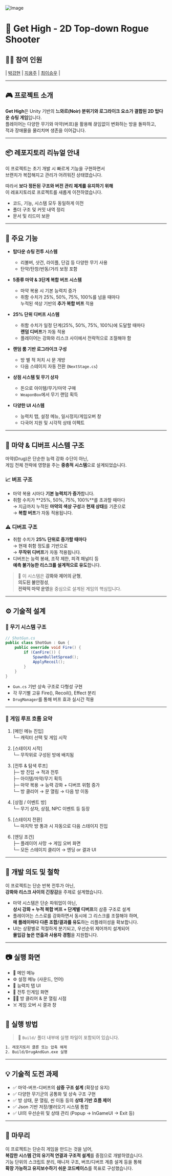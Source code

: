 ![Image](https://github.com/user-attachments/assets/aebee212-b19e-4ec0-adbe-ae736b42c34f)

# 💉 Get High - 2D Top-down Rogue Shooter

## 🙋‍♂️ 참여 인원
| [박강현](https://github.com/Dev-PKH) | [지용주](https://github.com/dksldhodkseho) | [최이승우](https://github.com/nvmith) |

---

## 🎮 프로젝트 소개
**Get High**은 Unity 기반의 **느와르(Noir) 분위기와 로그라이크 요소가 결합된 2D 탑다운 슈팅 게임**입니다.  
플레이어는 다양한 무기와 마약(버프)을 활용해 끊임없이 변화하는 방을 돌파하고,  
적과 장애물을 물리치며 생존을 이어갑니다.

---

## 📦 레포지토리 리뉴얼 안내

이 프로젝트는 초기 개발 시 빠르게 기능을 구현하면서  
브랜치가 복잡해지고 관리가 어려워진 상태였습니다.

따라서 **보다 정돈된 구조와 버전 관리 체계를 유지하기 위해**  
이 레포지토리로 프로젝트를 새롭게 이전하였습니다.

- 코드, 기능, 시스템 모두 동일하게 이전  
- 폴더 구조 및 커밋 내역 정리  
- 문서 및 리드미 보완

---

## 📌 주요 기능

- **탑다운 슈팅 전투 시스템**
  - 리볼버, 샷건, 라이플, 단검 등 다양한 무기 사용
  - 탄약/탄창/반동/거리 보정 포함

- **5종류 마약 & 3단계 복합 버프 시스템**
  - 마약 복용 시 기본 능력치 증가
  - 취함 수치가 25%, 50%, 75%, 100%를 넘을 때마다  
    누적된 색상 기반의 **추가 복합 버프** 적용

- **25% 단위 디버프 시스템**
  - 취함 수치가 일정 단계(25%, 50%, 75%, 100%)에 도달할 때마다  
    **랜덤 디버프**가 자동 적용  
  - 플레이어는 강화와 리스크 사이에서 전략적으로 조절해야 함

- **랜덤 룸 기반 로그라이크 구성**
  - 방 별 적 처치 시 문 개방
  - 다음 스테이지 자동 전환 (`NextStage.cs`)

- **상점 시스템 및 무기 상자**
  - 돈으로 아이템/무기/마약 구매
  - `WeaponBox`에서 무기 랜덤 획득

- **다양한 UI 시스템**
  - 능력치 탭, 설정 메뉴, 일시정지/게임오버 창
  - 다국어 지원 및 시각적 상태 이펙트

---

## 🧪 마약 & 디버프 시스템 구조

마약(Drug)은 단순한 능력 강화 수단이 아닌,  
게임 전체 전략에 영향을 주는 **중층적 시스템**으로 설계되었습니다.

### 📈 버프 구조
- 마약 복용 시마다 **기본 능력치가 증가**합니다.
- 취함 수치가 **25%, 50%, 75%, 100%**를 초과할 때마다  
  → 지금까지 누적된 **마약의 색상 구성**과 **현재 상태**를 기준으로  
  → **복합 버프**가 자동 적용됩니다.

### ⚠️ 디버프 구조
- 취함 수치가 **25% 단위로 증가할 때마다**  
  → 현재 취함 정도를 기반으로  
  → **무작위 디버프**가 자동 적용됩니다.
- 디버프는 능력 봉쇄, 조작 제한, 피격 패널티 등  
  **예측 불가능한 리스크를 설계적으로 유도**합니다.

> 📌 이 시스템은 **강화와 제어의 균형**,  
> **의도된 불안정성**,  
> **전략적 마약 운영**을 중심으로 설계된 게임의 핵심입니다.

---

## ⚙️ 기술적 설계

### 🎯 무기 시스템 구조

```csharp
// ShotGun.cs
public class ShotGun : Gun {
    public override void Fire() {
        if (CanFire()) {
            SpawnBulletSpread();
            ApplyRecoil();
        }
    }
}
```

- `Gun.cs` 기반 상속 구조로 다형성 구현
- 각 무기별 고유 Fire(), Recoil(), Effect 분리
- `DrugManager`를 통해 버프 효과 실시간 적용

---

### 🔁 게임 루프 흐름 요약

1. [메인 메뉴 진입]  
    └─ 캐릭터 선택 및 게임 시작
  
2. [스테이지 시작]  
    └─ 무작위로 구성된 방에 배치됨
  
3. [전투 & 탐색 루프]  
    ├─ 방 진입 → 적과 전투  
    ├─ 아이템/마약/무기 획득  
    ├─ 마약 복용 → 능력 강화 + 디버프 위험 증가  
    └─ 방 클리어 → 문 열림 → 다음 방 이동  
  
4. [상점 / 이벤트 방]  
    └─ 무기 상자, 상점, NPC 이벤트 등 등장
  
5. [스테이지 전환]  
    └─ 마지막 방 통과 시 자동으로 다음 스테이지 진입
  
6. [엔딩 조건]  
    ├─ 플레이어 사망 → 게임 오버 화면  
    └─ 모든 스테이지 클리어 → 엔딩 or 결과 UI

---

## 🧠 개발 의도 및 철학

이 프로젝트는 단순 반복 전투가 아닌,  
**강화와 리스크 사이의 긴장감**을 주제로 설계했습니다.

- 마약 시스템은 단순 파워업이 아닌,  
  **상시 강화 + 누적 복합 버프 + 단계별 디버프**의 삼중 구조로 설계
- 플레이어는 스스로를 강화하면서 동시에 그 리스크를 조절해야 하며,  
  **매 플레이마다 다른 조합/결과를 유도**하는 리플레이성을 확보합니다.
- UI는 상황별로 적절하게 분기되고, 우선순위 제어까지 설계되어  
  **몰입감 높은 연출과 사용자 경험**을 지원합니다.

---

## 📷 실행 화면
- 📌 메인 메뉴  
- ⚙️ 설정 메뉴 (사운드, 언어)  
- 💉 능력치 탭 UI  
- 🔫 전투 인게임 화면  
- 🧟‍♂️ 방 클리어 & 문 열림 시점  
- ☠️ 게임 오버 시 결과 창

## 🚀 실행 방법

> 📁 `Build/` 폴더 내부에 실행 파일이 포함되어 있습니다.

```bash
1. 레포지토리 클론 또는 압축 해제
2. Build/DrugAndGun.exe 실행
```

---

## 💡 기술적 도전 과제

- ✅ 마약-버프-디버프의 **삼중 구조 설계** (확장성 유지)
- ✅ 다양한 무기군의 공통화 및 상속 구조 구현
- ✅ 방 상태, 문 열림, 씬 이동 등의 **상태 기반 흐름 제어**
- ✅ Json 기반 저장/불러오기 시스템 통합
- ✅ UI의 우선순위 및 상태 관리 (Popup → InGameUI → Exit 등)

---

## 💬 마무리

이 프로젝트는 단순히 게임을 만드는 것을 넘어,  
**복잡한 시스템 간의 유기적 연결과 구조적 설계**를 중점으로 개발하였습니다.  
기능 단위의 스크립트 분리, 매니저 구조, 버프/디버프 계층 설계 등을 통해  
**확장 가능하고 유지보수하기 쉬운 코드베이스**를 목표로 구성했습니다.

